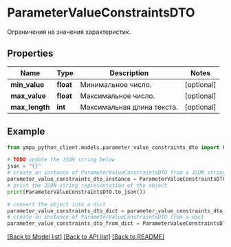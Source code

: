 # ParameterValueConstraintsDTO

Ограничения на значения характеристик.

## Properties

Name | Type | Description | Notes
------------ | ------------- | ------------- | -------------
**min_value** | **float** | Минимальное число. | [optional] 
**max_value** | **float** | Максимальное число. | [optional] 
**max_length** | **int** | Максимальная длина текста. | [optional] 

## Example

```python
from ympa_python_client.models.parameter_value_constraints_dto import ParameterValueConstraintsDTO

# TODO update the JSON string below
json = "{}"
# create an instance of ParameterValueConstraintsDTO from a JSON string
parameter_value_constraints_dto_instance = ParameterValueConstraintsDTO.from_json(json)
# print the JSON string representation of the object
print(ParameterValueConstraintsDTO.to_json())

# convert the object into a dict
parameter_value_constraints_dto_dict = parameter_value_constraints_dto_instance.to_dict()
# create an instance of ParameterValueConstraintsDTO from a dict
parameter_value_constraints_dto_from_dict = ParameterValueConstraintsDTO.from_dict(parameter_value_constraints_dto_dict)
```
[[Back to Model list]](../README.md#documentation-for-models) [[Back to API list]](../README.md#documentation-for-api-endpoints) [[Back to README]](../README.md)



